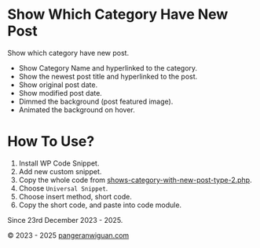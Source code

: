 # Show Which Category Have New Post

Show which category have new post.

- Show Category Name and hyperlinked to the category.
- Show the newest post title and hyperlinked to the post.
- Show original post date.
- Show modified post date.
- Dimmed the background (post featured image).
- Animated the background on hover.

# How To Use?

1. Install WP Code Snippet.
2. Add new custom snippet.
3. Copy the whole code from [shows-category-with-new-post-type-2.php](/Show%20Category%20With%20New%20Posts%20Type%202/shows-category-with-new-post-type-2.php).
4. Choose `Universal Snippet`.
5. Choose insert method, short code.
6. Copy the short code, and paste into code module.

Since 23rd December 2023 - 2025.

&copy; 2023 - 2025 [pangeranwiguan.com](https://pangeranwiguan.com)

